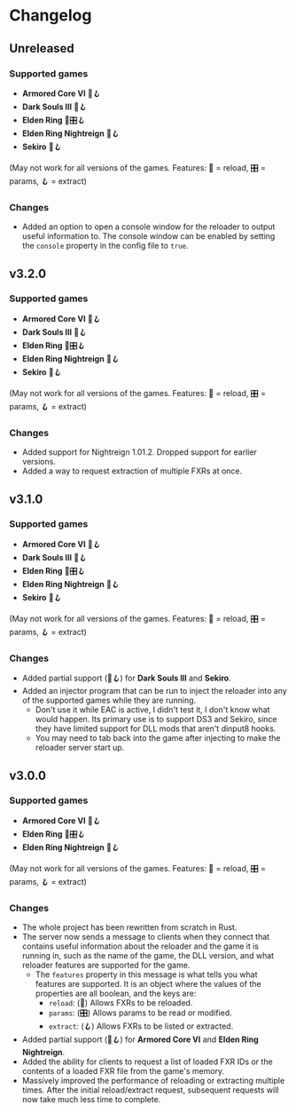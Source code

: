 # Changelog

## Unreleased
### Supported games
- **Armored Core VI** 🔄️🪝
- **Dark Souls III** 🔄️🪝
- **Elden Ring** 🔄️🎛️🪝
- **Elden Ring Nightreign** 🔄️🪝
- **Sekiro** 🔄️🪝

(May not work for all versions of the games. Features: 🔄️ = reload, 🎛️ = params, 🪝 = extract)

### Changes
- Added an option to open a console window for the reloader to output useful information to. The console window can be enabled by setting the `console` property in the config file to `true`.

## v3.2.0
### Supported games
- **Armored Core VI** 🔄️🪝
- **Dark Souls III** 🔄️🪝
- **Elden Ring** 🔄️🎛️🪝
- **Elden Ring Nightreign** 🔄️🪝
- **Sekiro** 🔄️🪝

(May not work for all versions of the games. Features: 🔄️ = reload, 🎛️ = params, 🪝 = extract)

### Changes
- Added support for Nightreign 1.01.2. Dropped support for earlier versions.
- Added a way to request extraction of multiple FXRs at once.

## v3.1.0
### Supported games
- **Armored Core VI** 🔄️🪝
- **Dark Souls III** 🔄️🪝
- **Elden Ring** 🔄️🎛️🪝
- **Elden Ring Nightreign** 🔄️🪝
- **Sekiro** 🔄️🪝

(May not work for all versions of the games. Features: 🔄️ = reload, 🎛️ = params, 🪝 = extract)

### Changes
- Added partial support (🔄️🪝) for **Dark Souls III** and **Sekiro**.
- Added an injector program that can be run to inject the reloader into any of the supported games while they are running.
  - Don't use it while EAC is active, I didn't test it, I don't know what would happen. Its primary use is to support DS3 and Sekiro, since they have limited support for DLL mods that aren't dinput8 hooks.
  - You may need to tab back into the game after injecting to make the reloader server start up.

## v3.0.0
### Supported games
- **Armored Core VI** 🔄️🪝
- **Elden Ring** 🔄️🎛️🪝
- **Elden Ring Nightreign** 🔄️🪝

(May not work for all versions of the games. Features: 🔄️ = reload, 🎛️ = params, 🪝 = extract)

### Changes
- The whole project has been rewritten from scratch in Rust.
- The server now sends a message to clients when they connect that contains useful information about the reloader and the game it is running in, such as the name of the game, the DLL version, and what reloader features are supported for the game.
  - The `features` property in this message is what tells you what features are supported. It is an object where the values of the properties are all boolean, and the keys are:
    - `reload`: (🔄️) Allows FXRs to be reloaded.
    - `params`: (🎛️) Allows params to be read or modified.
    - `extract`: (🪝) Allows FXRs to be listed or extracted.
- Added partial support (🔄️🪝) for **Armored Core VI** and **Elden Ring Nightreign**.
- Added the ability for clients to request a list of loaded FXR IDs or the contents of a loaded FXR file from the game's memory.
- Massively improved the performance of reloading or extracting multiple times. After the initial reload/extract request, subsequent requests will now take much less time to complete.
